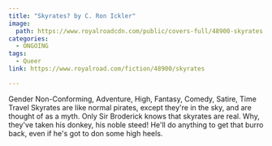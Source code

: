 ```yaml
---
title: "Skyrates? by C. Ron Ickler"
image:
  path: https://www.royalroadcdn.com/public/covers-full/48900-skyrates.jpg
categories:
  - ONGOING
tags:
  - Queer
link: https://www.royalroad.com/fiction/48900/skyrates

---
```

Gender Non-Conforming, Adventure, High, Fantasy, Comedy, Satire, Time Travel
Skyrates are like normal pirates, except they're in the sky, and are thought of as a myth. Only Sir Broderick knows that skyrates are real. Why, they've taken his donkey, his noble steed! He'll do anything to get that burro back, even if he's got to don some high heels.

